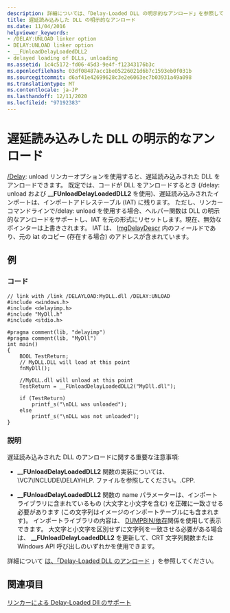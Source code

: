 ```yaml
---
description: 詳細については、「Delay-Loaded DLL の明示的なアンロード」を参照してください。
title: 遅延読み込みした DLL の明示的なアンロード
ms.date: 11/04/2016
helpviewer_keywords:
- /DELAY:UNLOAD linker option
- DELAY:UNLOAD linker option
- __FUnloadDelayLoadedDLL2
- delayed loading of DLLs, unloading
ms.assetid: 1c4c5172-fd06-45d3-9e4f-f12343176b3c
ms.openlocfilehash: 03df08487acc1be05226021d6b7c1593eb0f031b
ms.sourcegitcommit: d6af41e42699628c3e2e6063ec7b03931a49a098
ms.translationtype: MT
ms.contentlocale: ja-JP
ms.lasthandoff: 12/11/2020
ms.locfileid: "97192383"
---
```

# <a name="explicitly-unloading-a-delay-loaded-dll"></a>遅延読み込みした DLL の明示的なアンロード

[/Delay](delay-delay-load-import-settings.md): unload リンカーオプションを使用すると、遅延読み込みされた DLL をアンロードできます。 既定では、コードが DLL をアンロードするとき (/delay: unload および **__FUnloadDelayLoadedDLL2** を使用)、遅延読み込みされたインポートは、インポートアドレステーブル (IAT) に残ります。 ただし、リンカーコマンドラインで/delay: unload を使用する場合、ヘルパー関数は DLL の明示的なアンロードをサポートし、IAT を元の形式にリセットします。現在、無効なポインターは上書きされます。 IAT は、 [ImgDelayDescr](calling-conventions-parameters-and-return-type.md) 内のフィールドであり、元の iat のコピー (存在する場合) のアドレスが含まれています。

## <a name="example"></a>例

### <a name="code"></a>コード

```
// link with /link /DELAYLOAD:MyDLL.dll /DELAY:UNLOAD
#include <windows.h>
#include <delayimp.h>
#include "MyDll.h"
#include <stdio.h>

#pragma comment(lib, "delayimp")
#pragma comment(lib, "MyDll")
int main()
{
    BOOL TestReturn;
    // MyDLL.DLL will load at this point
    fnMyDll();

    //MyDLL.dll will unload at this point
    TestReturn = __FUnloadDelayLoadedDLL2("MyDll.dll");

    if (TestReturn)
        printf_s("\nDLL was unloaded");
    else
        printf_s("\nDLL was not unloaded");
}
```

### <a name="comments"></a>説明

遅延読み込みされた DLL のアンロードに関する重要な注意事項:

- **__FUnloadDelayLoadedDLL2** 関数の実装については、\VC7\INCLUDE\DELAYHLP. ファイルを参照してください。.CPP.

- **__FUnloadDelayLoadedDLL2** 関数の name パラメーターは、インポートライブラリに含まれているもの (大文字と小文字を含む) を正確に一致させる必要があります (この文字列はイメージのインポートテーブルにも含まれます)。 インポートライブラリの内容は、 [DUMPBIN/依存](dependents.md)関係を使用して表示できます。 大文字と小文字を区別せずに文字列を一致させる必要がある場合は、 **__FUnloadDelayLoadedDLL2** を更新して、CRT 文字列関数または Windows API 呼び出しのいずれかを使用できます。

詳細について [は、「Delay-Loaded DLL のアンロード](unloading-a-delay-loaded-dll.md) 」を参照してください。

## <a name="see-also"></a>関連項目

[リンカーによる Delay-Loaded Dll のサポート](linker-support-for-delay-loaded-dlls.md)
